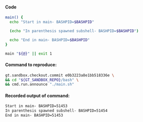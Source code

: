 #### Code
```bash
main() {
  echo "Start in main- BASHPID=$BASHPID"

  (echo "In parenthesis spawned subshell- BASHPID=$BASHPID")

  echo "End in main- BASHPID=$BASHPID"
}

main "${@}" || exit 1
```

#### Command to reproduce:
```bash
gt.sandbox.checkout.commit e0b3223a8e1bb518336e \
&& cd "${GT_SANDBOX_REPO}/bash" \
&& cmd.run.announce "./main.sh"
```

#### Recorded output of command:
```txt
Start in main- BASHPID=51453
In parenthesis spawned subshell- BASHPID=51454
End in main- BASHPID=51453
```

